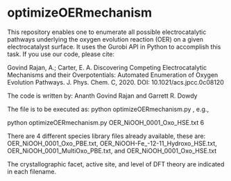 # optimizeOERmechanism

This repository enables one to enumerate all possible electrocatalytic pathways underlying the oxygen evolution reaction (OER) on a given electrocatalyst surface. It uses the Gurobi API in Python to accomplish this task. If you use our code, please cite: 

Govind Rajan, A.; Carter, E. A. Discovering Competing Electrocatalytic Mechanisms and their Overpotentials: Automated Enumeration of Oxygen Evolution Pathways. J. Phys. Chem. C, 2020. DOI: 10.1021/acs.jpcc.0c08120

The code is written by: Ananth Govind Rajan and Garrett R. Dowdy

The file is to be executed as: python optimizeOERmechanism.py <name-of-species-library-file> <number-of-reactions-to-consider>, e.g.,

python optimizeOERmechanism.py OER_NiOOH_0001_Oxo_HSE.txt 6

There are 4 different species library files already available, these are:
OER_NiOOH_0001_Oxo_PBE.txt,
OER_NiOOH-Fe_-12-11_Hydroxo_HSE.txt,
OER_NiOOH_0001_MultiOxo_PBE.txt, and
OER_NiOOH_0001_Oxo_HSE.txt

The crystallographic facet, active site, and level of DFT theory are indicated in each filename.

